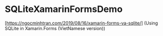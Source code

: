 # SQLiteXamarinFormsDemo
[https://ngocminhtran.com/2019/08/16/xamarin-forms-va-sqlite/] (Using SQLite in Xamarin.Forms (VietNamese version))

